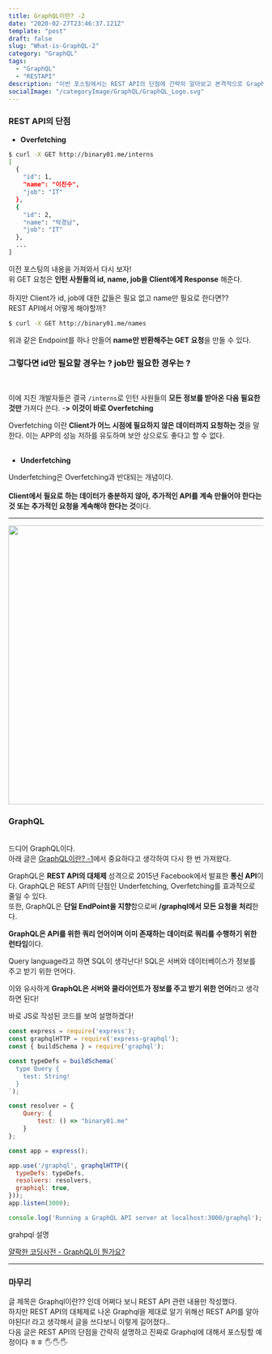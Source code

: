 ```yaml
---
title: GraphQL이란? -2
date: "2020-02-27T23:46:37.121Z"
template: "post"
draft: false
slug: "What-is-GraphQL-2"
category: "GraphQL"
tags:
  - "GraphQL"
  - "RESTAPI"
description: "이번 포스팅에서는 REST API의 단점에 간략히 알아보고 본격적으로 Graphql에 대해서 설명할 것이다!"
socialImage: "/categoryImage/GraphQL/GraphQL_Logo.svg"
---
```



### REST API의 단점

* **Overfetching**

```bash
$ curl -X GET http://binary01.me/interns
[
  {
    "id": 1,
    "name": "이진수",
    "job": "IT"
  },
  {
    "id": 2,
    "name": "박경남",
    "job": "IT"
  },
  ...
]
```
이전 포스팅의 내용을 가져와서 다시 보자!<br/>
위 GET 요청은 **인턴 사원들의 id, name, job을 Client에게 Response** 해준다.<br/><br/>
하지만 Client가 id, job에 대한 값들은 필요 없고 name만 필요로 한다면??<br/>
REST API에서 어떻게 해야할까?

```bash
$ curl -X GET http://binary01.me/names
```

위과 같은 Endpoint를 하나 만들어 **name만 반환해주는 GET 요청**을 만들 수 있다.

### 그렇다면 id만 필요할 경우는 ? job만 필요한 경우는 ?

<br/>

이에 지친 개발자들은 결국 ```/interns```로 인턴 사원들의 **모든 정보를 받아온 다음 필요한 것만** 가져다 쓴다. -**> 이것이 바로 Overfetching**<br/>

Overfetching 이란 **Client가 어느 시점에 필요하지 않은 데이터까지 요청하는 것**을 말한다. 이는 APP의 성능 저하를 유도하며 보안 상으로도 좋다고 할 수 없다.<br/><br/>

* **Underfetching**
  
Underfetching은 Overfetching과 반대되는 개념이다.<br/><br/>
**Client에서 필요로 하는 데이터가 충분하지 않아, 추가적인 API를 계속 만들어야 한다는 것 또는 추가적인 요청을 계속해야 한다는 것**이다.

---

<img src="/categoryImage/GraphQL/graphql.png" width="550px">

### GraphQL

<br/>드디어 GraphQL이다.<br/>
아래 글은 [GraphQL이란? -1](http://binary01.me/posts/What-is-GraphQL)에서 중요하다고 생각하여 다시 한 번 가져왔다.<br/>

GraphQL은 **REST API의 대체제** 성격으로 2015년 Facebook에서 발표한 **통신 API**이다.
GraphQL은 REST API의 단점인 Underfetching, Overfetching를 효과적으로 줄일 수 있다.  
또한, GraphQL은 **단일 EndPoint을 지향**함으로써 **/graphql에서 모든 요청을 처리**한다.  

**GraphQL은 API를 위한 쿼리 언어이며 이미 존재하는 데이터로 쿼리를 수행하기 위한 런타임**이다.<br/>

Query language라고 하면 SQL이 생각난다! SQL은 서버와 데이터베이스가 정보를 주고 받기 위한 언어다.<br/>

이와 유사하게 **GraphQL은 서버와 클라이언트가 정보를 주고 받기 위한 언어**라고 생각하면 된다!<br/>

바로 JS로 작성된 코드를 보여 설명하겠다!<br/>
<!-- 3월 2일 ~~~~~~~~~~~~~~~~~~~~~~~~~~~~~~~~~~~~~~~~~~~~~~~~~~~~~~~~~~~~~~~~~~~~~~~~-->
<!-- 코드 쪼개서 하나하나 설명해야할듯 -->
```javascript
const express = require('express');
const graphqlHTTP = require('express-graphql');
const { buildSchema } = require('graphql');

const typeDefs = buildSchema(`
  type Query {
    test: String!
  }
`);

const resolver = {
    Query: {
        test: () => "binary01.me"
    }
};

const app = express();

app.use('/graphql', graphqlHTTP({
  typeDefs: typeDefs,
  resolvers: resolvers,
  graphiql: true,
}));
app.listen(3000);

console.log('Running a GraphQL API server at localhost:3000/graphql');
```
grahpql 설명

[얄팍한 코딩사전 - GraphQL이 뭔가요?](https://www.youtube.com/watch?v=EkWI6Ru8lFQ)

---

### 마무리

글 제목은 Graphql이란?? 인데 어쩌다 보니 REST API 관련 내용만 작성했다.<br/>
하지만 REST API의 대체제로 나온 Graphql을 제대로 알기 위해선 REST API를 알아야된다! 라고 생각해서 글을 쓰다보니 이렇게 길어졌다..<br/>
다음 글은 REST API의 단점을 간략히 설명하고 진짜로 Graphql에 대해서 포스팅할 예정이다 ㅎㅎ 🖐🖐🖐
